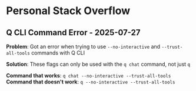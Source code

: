# Personal Stack Overflow

## Q CLI Command Error - 2025-07-27

**Problem**: Got an error when trying to use `--no-interactive` and `--trust-all-tools` commands with Q CLI

**Solution**: These flags can only be used with the `q chat` command, not just `q`

**Command that works**: `q chat --no-interactive --trust-all-tools`
**Command that doesn't work**: `q --no-interactive --trust-all-tools`

